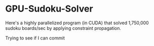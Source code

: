 # GPU-Sudoku-Solver
Here's a highly parallelized program (in CUDA) that solved 1,750,000 sudoku boards/sec by applying constraint propagation.

Trying to see if I can commit
